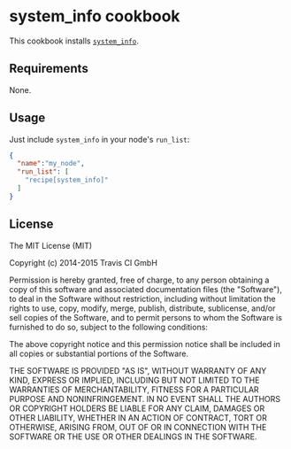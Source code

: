 # system_info cookbook

This cookbook installs
[`system_info`](https://github.com/travis-ci/system_info).

Requirements
------------
None.

Usage
-----

Just include `system_info` in your node's `run_list`:

```json
{
  "name":"my_node",
  "run_list": [
    "recipe[system_info]"
  ]
}
```


License
-------

The MIT License (MIT)

Copyright (c) 2014-2015 Travis CI GmbH

Permission is hereby granted, free of charge, to any person obtaining a copy
of this software and associated documentation files (the "Software"), to deal
in the Software without restriction, including without limitation the rights
to use, copy, modify, merge, publish, distribute, sublicense, and/or sell
copies of the Software, and to permit persons to whom the Software is
furnished to do so, subject to the following conditions:

The above copyright notice and this permission notice shall be included in all
copies or substantial portions of the Software.

THE SOFTWARE IS PROVIDED "AS IS", WITHOUT WARRANTY OF ANY KIND, EXPRESS OR
IMPLIED, INCLUDING BUT NOT LIMITED TO THE WARRANTIES OF MERCHANTABILITY,
FITNESS FOR A PARTICULAR PURPOSE AND NONINFRINGEMENT. IN NO EVENT SHALL THE
AUTHORS OR COPYRIGHT HOLDERS BE LIABLE FOR ANY CLAIM, DAMAGES OR OTHER
LIABILITY, WHETHER IN AN ACTION OF CONTRACT, TORT OR OTHERWISE, ARISING FROM,
OUT OF OR IN CONNECTION WITH THE SOFTWARE OR THE USE OR OTHER DEALINGS IN THE
SOFTWARE.

